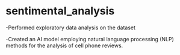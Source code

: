 # sentimental_analysis


-Performed exploratory data analysis on the dataset

-Created an AI model employing natural language processing (NLP) methods for the analysis of cell phone reviews.
